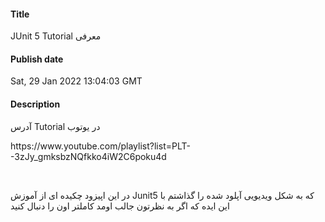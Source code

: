 #### Title
JUnit 5 Tutorial معرفی
#### Publish date
Sat, 29 Jan 2022 13:04:03 GMT
#### Description
<p>آدرس Tutorial در یوتوب</p>
<p>https://www.youtube.com/playlist?list=PLT--3zJy_gmksbzNQfkko4iW2C6poku4d</p>
<p><br></p>
<p>در این اپیزود چکیده ای از آموزش Junit5 که به شکل ویدیویی آپلود شده را گذاشتم با این ایده که اگر به نظرتون جالب اومد کاملتر اون را دنبال کنید</p>
<p><br></p>

